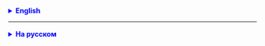 

<details style="margin-top: 16px">
  <summary style="cursor: pointer; color: blue;"><b>English</b></summary>

1. Write the CustomerService interface (we take the methods from the presentation).
2. Implement the CustomerController (we use all the service methods).
3. We don’t take the shopping cart into account anywhere yet.
4. *** Implement the ProductServiceImpl class (if necessary, add a repository on any of the studied technologies).

</details>

<hr>

<details style="margin-top: 16px">
  <summary style="cursor: pointer; color: blue;"><b>На русском</b></summary>

1. Написать интерфейс CustomerService (берём методы из презентации).
2. Реализовать CustomerController (используем все методы сервиса).
3. Корзину пока нигде не учитываем.
4. *** Реализовать класс ProductServiceImpl (при необходимости добавив репозиторий на любой из изученных технологий).

</details>


